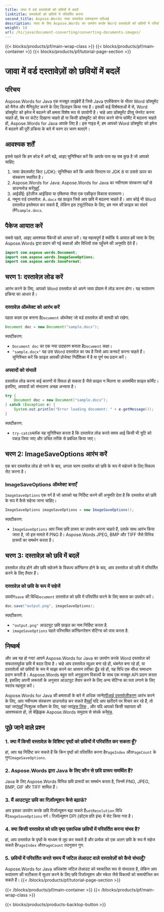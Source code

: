 ```yaml
---
title: जावा में वर्ड दस्तावेज़ों को छवियों में बदलें
linktitle: दस्तावेज़ों को छवियों में परिवर्तित करना
second_title: Aspose.Words जावा दस्तावेज़ प्रसंस्करण एपीआई
description: जावा के लिए Aspose.Words का उपयोग करके Word दस्तावेज़ों को छवियों में परिवर्तित करना सीखें। चरण-दर-चरण मार्गदर्शिका, कोड उदाहरणों और FAQ के साथ पूर्ण।
weight: 14
url: /hi/java/document-converting/converting-documents-images/
---
```


{{< blocks/products/pf/main-wrap-class >}}
{{< blocks/products/pf/main-container >}}
{{< blocks/products/pf/tutorial-page-section >}}

# जावा में वर्ड दस्तावेज़ों को छवियों में बदलें


## परिचय

Aspose.Words for Java एक मजबूत लाइब्रेरी है जिसे Java एप्लीकेशन के भीतर Word डॉक्यूमेंट को मैनेज और मैनिपुलेट करने के लिए डिज़ाइन किया गया है। इसकी कई विशेषताओं में से, Word डॉक्यूमेंट को इमेज में बदलने की क्षमता विशेष रूप से उपयोगी है। चाहे आप डॉक्यूमेंट प्रीव्यू जेनरेट करना चाहते हों, वेब पर कंटेंट दिखाना चाहते हों या किसी डॉक्यूमेंट को शेयर करने योग्य फॉर्मेट में बदलना चाहते हों, Aspose.Words for Java आपके लिए है। इस गाइड में, हम आपको Word डॉक्यूमेंट को इमेज में बदलने की पूरी प्रक्रिया के बारे में चरण दर चरण बताएंगे।

## आवश्यक शर्तें

इससे पहले कि हम कोड में आगे बढ़ें, आइए सुनिश्चित करें कि आपके पास वह सब कुछ है जो आपको चाहिए:

1. जावा डेवलपमेंट किट (JDK): सुनिश्चित करें कि आपके सिस्टम पर JDK 8 या उससे ऊपर का संस्करण स्थापित है।
2.  Aspose.Words for Java: Aspose.Words for Java का नवीनतम संस्करण यहाँ से डाउनलोड करें[यहाँ](https://releases.aspose.com/words/java/).
3. आईडीई: इंटेलीज आईडिया या एक्लिप्स जैसा एक एकीकृत विकास वातावरण।
4. नमूना वर्ड दस्तावेज़: A`.docx` वह फ़ाइल जिसे आप छवि में बदलना चाहते हैं। आप कोई भी Word दस्तावेज़ इस्तेमाल कर सकते हैं, लेकिन इस ट्यूटोरियल के लिए, हम नाम की फ़ाइल का संदर्भ लेंगे`sample.docx`.

## पैकेज आयात करें

सबसे पहले, आइए आवश्यक पैकेजों को आयात करें। यह महत्वपूर्ण है क्योंकि ये आयात हमें जावा के लिए Aspose.Words द्वारा प्रदान की गई कक्षाओं और विधियों तक पहुँचने की अनुमति देते हैं।

```java
import com.aspose.words.Document;
import com.aspose.words.ImageSaveOptions;
import com.aspose.words.SaveFormat;
```

## चरण 1: दस्तावेज़ लोड करें

आरंभ करने के लिए, आपको Word दस्तावेज़ को अपने जावा प्रोग्राम में लोड करना होगा। यह रूपांतरण प्रक्रिया का आधार है।

### दस्तावेज़ ऑब्जेक्ट को आरंभ करें

 पहला कदम एक बनाना है`Document` ऑब्जेक्ट जो वर्ड दस्तावेज़ की सामग्री को रखेगा.

```java
Document doc = new Document("sample.docx");
```

स्पष्टीकरण:
- `Document doc` का एक नया उदाहरण बनाता है`Document` कक्षा।
- `"sample.docx"` यह उस Word दस्तावेज़ का पथ है जिसे आप कनवर्ट करना चाहते हैं। सुनिश्चित करें कि फ़ाइल आपकी प्रोजेक्ट निर्देशिका में है या पूर्ण पथ प्रदान करें।

### अपवादों को संभालें

दस्तावेज़ लोड करना कई कारणों से विफल हो सकता है जैसे फ़ाइल न मिलना या असमर्थित फ़ाइल फ़ॉर्मेट। इसलिए, अपवादों को संभालना अच्छा अभ्यास है।

```java
try {
    Document doc = new Document("sample.docx");
} catch (Exception e) {
    System.out.println("Error loading document: " + e.getMessage());
}
```

स्पष्टीकरण:
- `try-catch`ब्लॉक यह सुनिश्चित करता है कि दस्तावेज़ लोड करते समय आई किसी भी त्रुटि को पकड़ लिया जाए और उचित तरीके से प्रबंधित किया जाए।

## चरण 2: ImageSaveOptions आरंभ करें

एक बार दस्तावेज़ लोड हो जाने के बाद, अगला चरण दस्तावेज़ को छवि के रूप में सहेजने के लिए विकल्प सेट करना है।

### ImageSaveOptions ऑब्जेक्ट बनाएँ

`ImageSaveOptions` एक वर्ग है जो आपको यह निर्दिष्ट करने की अनुमति देता है कि दस्तावेज़ को छवि के रूप में कैसे सहेजा जाना चाहिए।

```java
ImageSaveOptions imageSaveOptions = new ImageSaveOptions();
```

स्पष्टीकरण:
- `ImageSaveOptions` आप जिस छवि प्रारूप का उपयोग करना चाहते हैं, उसके साथ आरंभ किया जाता है, जो इस मामले में PNG है। Aspose.Words JPEG, BMP और TIFF जैसे विभिन्न प्रारूपों का समर्थन करता है।

## चरण 3: दस्तावेज़ को छवि में बदलें

दस्तावेज़ लोड होने और छवि सहेजने के विकल्प कॉन्फ़िगर होने के बाद, आप दस्तावेज़ को छवि में परिवर्तित करने के लिए तैयार हैं।

### दस्तावेज़ को छवि के रूप में सहेजें

 उपयोग`save` की विधि`Document` दस्तावेज़ को छवि में परिवर्तित करने के लिए क्लास का उपयोग करें।

```java
doc.save("output.png", imageSaveOptions);
```

स्पष्टीकरण:
- `"output.png"` आउटपुट छवि फ़ाइल का नाम निर्दिष्ट करता है.
- `imageSaveOptions` पहले परिभाषित कॉन्फ़िगरेशन सेटिंग्स को पास करता है.

## निष्कर्ष

और अब यह हो गया! आपने Aspose.Words for Java का उपयोग करके Word दस्तावेज़ को सफलतापूर्वक छवि में बदल दिया है। चाहे आप दस्तावेज़ व्यूअर बना रहे हों, थंबनेल बना रहे हों, या दस्तावेज़ों को छवियों के रूप में साझा करने का आसान तरीका ढूँढ रहे हों, यह विधि एक सीधा समाधान प्रदान करती है। Aspose.Words बहुत सारे अनुकूलन विकल्पों के साथ एक मजबूत API प्रदान करता है, इसलिए अपनी ज़रूरतों के अनुसार आउटपुट तैयार करने के लिए अन्य सेटिंग्स का पता लगाने के लिए स्वतंत्र महसूस करें।

 Aspose.Words for Java की क्षमताओं के बारे में अधिक जानें[एपीआई दस्तावेज़ीकरण](https://reference.aspose.com/words/java/) आरंभ करने के लिए, आप नवीनतम संस्करण डाउनलोड कर सकते हैं[यहाँ](https://releases.aspose.com/words/java/) यदि आप खरीदने पर विचार कर रहे हैं, तो यहां जाएं[यहाँ](https://purchase.aspose.com/buy) निःशुल्क परीक्षण के लिए, यहां जाएं[इस लिंक](https://releases.aspose.com/) , और यदि आपको किसी सहायता की आवश्यकता हो, तो बेझिझक Aspose.Words समुदाय से संपर्क करें[मंच](https://forum.aspose.com/c/words/8).
## पूछे जाने वाले प्रश्न

### 1. क्या मैं किसी दस्तावेज़ के विशिष्ट पृष्ठों को छवियों में परिवर्तित कर सकता हूँ?

 हां, आप यह निर्दिष्ट कर सकते हैं कि किन पृष्ठों को परिवर्तित करना है`PageIndex` और`PageCount` के गुण`ImageSaveOptions`.

### 2. Aspose.Words द्वारा Java के लिए कौन से छवि प्रारूप समर्थित हैं?

Java के लिए Aspose.Words विभिन्न छवि प्रारूपों का समर्थन करता है, जिनमें PNG, JPEG, BMP, GIF और TIFF शामिल हैं।

### 3. मैं आउटपुट छवि का रिज़ॉल्यूशन कैसे बढ़ाऊं?

 आप इसका उपयोग करके छवि रिज़ॉल्यूशन बढ़ा सकते हैं`setResolution` विधि में`ImageSaveOptions` वर्ग। रिज़ॉल्यूशन DPI (डॉट्स प्रति इंच) में सेट किया गया है।

### 4. क्या किसी दस्तावेज़ को प्रति पृष्ठ एकाधिक छवियों में परिवर्तित करना संभव है?

 हां, आप दस्तावेज़ के पृष्ठों के माध्यम से लूप कर सकते हैं और प्रत्येक को एक अलग छवि के रूप में सहेज सकते हैं`PageIndex` और`PageCount` तदनुसार गुण.

### 5. छवियों में परिवर्तित करते समय मैं जटिल लेआउट वाले दस्तावेज़ों को कैसे संभालूँ?

Aspose.Words for Java अधिकांश जटिल लेआउट को स्वचालित रूप से संभालता है, लेकिन आप रूपांतरण की सटीकता में सुधार करने के लिए छवि रिज़ॉल्यूशन और स्केल जैसे विकल्पों को समायोजित कर सकते हैं।
{{< /blocks/products/pf/tutorial-page-section >}}

{{< /blocks/products/pf/main-container >}}
{{< /blocks/products/pf/main-wrap-class >}}

{{< blocks/products/products-backtop-button >}}

